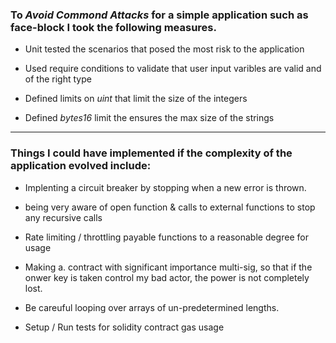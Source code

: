 ### To *Avoid Commond Attacks* for a simple application such as face-block I took the following measures.

* Unit tested the scenarios that posed the most risk to the application

* Used require conditions to validate that user input varibles are valid and of the right type

* Defined limits on *uint* that limit the size of the integers

* Defined *bytes16* limit the ensures the max size of the strings


-------- 

### Things I could have implemented if the complexity of the application evolved include:

* Implenting a circuit breaker by stopping when a new error is thrown.

* being very aware of open function & calls to external functions to stop any recursive calls

* Rate limiting / throttling payable functions to a reasonable degree for usage

* Making a. contract with significant importance multi-sig, so that if the onwer key is taken control my bad actor, the power is not completely lost.

* Be careuful looping over arrays of un-predetermined lengths.

* Setup / Run tests for solidity contract gas usage
